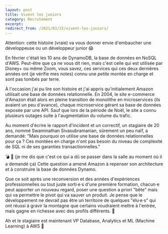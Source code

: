 ```yaml
---
layout: post
title: Vivent les juniors
category: Recrutement
excerpt:
redirect_from: /2021/03/15/vivent-les-juniors/
---
```


Attention: cette histoire (vraie) va vous donner envie d'embaucher une développeuse ou un développeur junior 😱

En février c'était les 10 ans de DynamoDB, la base de données en NoSQL d'AWS. Peut-être que ça ne vous dit rien, mais c'est celle qui est utilisée par Disney+ ou même Zoom, vous savez, ces services qui ces deux dernières années ont (je vérifie mes notes) connu une *petite* montée en charge et sont pas tombés par terre.

À l'occasion j'ai pu lire son histoire et j'ai appris qu'initialement Amazon utilisait une base de données relationnelle. En 2004, le site e-commerce d'Amazon était alors en pleine transition de monolithe en microservices (ils avaient un peu d'avance), chaque microservice gérant sa base de données exposée par une API. Sauf que lors de la période de Noël, le site a connu plusieurs outages suite à l'augmentation du volume du trafic.

Au moment d'écrire le rapport d'incident et un correctif, un stagiaire de 20 ans, nommé Swaminathan Sivasubramanian, sûrement un peu naïf, a demandé: "Mais pourquoi on utilise une base de données relationnelles pour ça ? Ces montées en charge n'ont pas besoin du niveau de complexité de SQL ni de ses garanties transactionnelles."

💣 🤯 (je me dis que c'est ce qui a dû se passer dans la salle au moment où il a demandé ça)
Cette question a amené Amazon à repenser son architecture et à construire la base de données Dynamo. 

Que ce soit après une reconversion et des années d'expériences professionnelles ou tout juste sorti·e·s d'une première formation, chacun·e peut apporter un nouveau regard, poser une question a priori "bête" mais qui va permettre le pivot qui va sauver un produit. 
Je pense que le développement ne devrait pas être un territoire de quelques "élu·e·s" qui ont réussi à gravir la montagne que certains voudraient mettre à l'entrée, mais gagne en richesse avec des profils différents. 🤗

Ah et le stagiaire est maintenant VP Database, Analytics et ML (Machine Learning) à AWS 💁